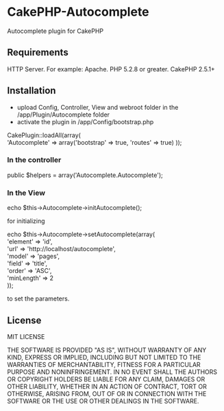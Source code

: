 # CakePHP-Autocomplete
Autocomplete plugin for CakePHP

<h2>Requirements</h2>

HTTP Server. For example: Apache.
PHP 5.2.8 or greater.
CakePHP 2.5.1+

<h2>Installation</h2>

- upload Config, Controller, View and webroot folder in the /app/Plugin/Autocomplete folder
- activate the plugin in /app/Config/bootstrap.php

CakePlugin::loadAll(array( <br>
    'Autocomplete' => array('bootstrap' => true, 'routes' => true)
));

<h3>In the controller</h3>

public $helpers = array('Autocomplete.Autocomplete');

<h3>In the View</h3>

echo $this->Autocomplete->initAutocomplete();

for initializing

echo $this->Autocomplete->setAutocomplete(array( <br>
	'element' => 'id', <br>
	'url' => 'http://localhost/autocomplete', <br>
	'model' => 'pages', <br> 
	'field' => 'title', <br> 
	'order' => 'ASC', <br>
	'minLength' => 2 <br>
));

to set the parameters.

<h2>License</h2>

MIT LICENSE

THE SOFTWARE IS PROVIDED "AS IS", WITHOUT WARRANTY OF ANY KIND, EXPRESS OR
IMPLIED, INCLUDING BUT NOT LIMITED TO THE WARRANTIES OF MERCHANTABILITY,
FITNESS FOR A PARTICULAR PURPOSE AND NONINFRINGEMENT. IN NO EVENT SHALL THE
AUTHORS OR COPYRIGHT HOLDERS BE LIABLE FOR ANY CLAIM, DAMAGES OR OTHER
LIABILITY, WHETHER IN AN ACTION OF CONTRACT, TORT OR OTHERWISE, ARISING FROM,
OUT OF OR IN CONNECTION WITH THE SOFTWARE OR THE USE OR OTHER DEALINGS IN THE
SOFTWARE.
